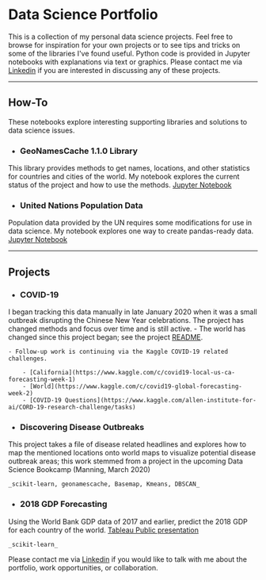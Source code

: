 # Data Science Portfolio

This is a collection of my personal data science projects. Feel free to browse for inspiration for your own projects or to see tips and tricks on some of the libraries I've found useful. Python code is provided in Jupyter notebooks with explanations via text or graphics.
Please contact me via [Linkedin](https://www.linkedin.com/in/jshaffer94247) if you are interested in discussing any of these projects.

---

## How-To

These notebooks explore interesting supporting libraries and solutions to data science issues.

 - ### GeoNamesCache 1.1.0 Library

 This library provides methods to get names, locations, and other statistics for countries and cities of the world. My notebook explores the current status of the project and how to use the methods. [Jupyter Notebook](how-to/explore_geonamescache.ipynb)


 - ### United Nations Population Data

 Population data provided by the UN requires some modifications for use in data science. My notebook explores one way to create pandas-ready data. [Jupyter Notebook](how-to/explore_UN_population_data.ipynb)

---

## Projects

 - ### COVID-19 
I began tracking this data manually in late January 2020 when it was a small outbreak disrupting the Chinese New Year celebrations. The project has changed methods and focus over time and  is still active. 
	- The world has changed since this project began; see the project [README](projects/covid-19/README.md).
	
	- Follow-up work is continuing via the Kaggle COVID-19 related challenges. 
	
		- [California](https://www.kaggle.com/c/covid19-local-us-ca-forecasting-week-1)
		- [World](https://www.kaggle.com/c/covid19-global-forecasting-week-2) 
		- [COVID-19 Questions](https://www.kaggle.com/allen-institute-for-ai/CORD-19-research-challenge/tasks)

 - ### Discovering Disease Outbreaks
This project takes a file of disease related headlines and explores how to map the mentioned locations onto world maps to visualize potential disease outbreak areas; this work stemmed from a project in the upcoming Data Science Bookcamp (Manning, March 2020)

	_scikit-learn, geonamescache, Basemap, Kmeans, DBSCAN_

 - ### 2018 GDP Forecasting
Using the World Bank GDP data of 2017 and earlier, predict the 2018 GDP for each country of the world.
[Tableau Public presentation](https://public.tableau.com/profile/js942#!/vizhome/EconomicOutlook-2018GDPPredictions/MainBoard)

	_scikit-learn_
 
Please contact me via [Linkedin](https://www.linkedin.com/in/jshaffer94247) if you would like to talk with me about the portfolio, work opportunities, or collaboration.